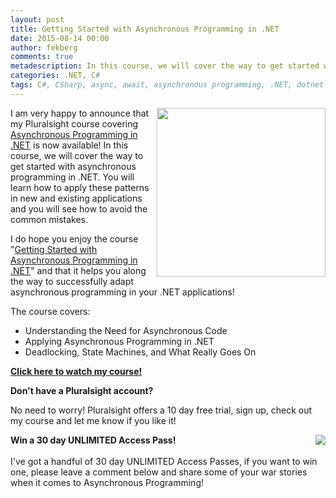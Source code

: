 ```yaml
---
layout: post
title: Getting Started with Asynchronous Programming in .NET
date: 2015-08-14 00:00
author: fekberg
comments: true
metadescription: In this course, we will cover the way to get started with asynchronous programming in .NET. You will learn how to apply these patterns in new and existing applications and you will see how to avoid the common mistakes!
categories: .NET, C#
tags: C#, CSharp, async, await, asynchronous programming, .NET, dotnet
---
```


<img src="http://cdn.filipekberg.se/fekberg-blog/asynchronous-programming-dotnet-getting-started/i_love_async.png" style="float: right; width: 270px; margin-left: 10px;"/>I am very happy to announce that my Pluralsight course covering [Asynchronous Programming in .NET](http://www.pluralsight.com/courses/asynchronous-programming-dotnet-getting-started) is now available! In this course, we will cover the way to get started with asynchronous programming in .NET. You will learn how to apply these patterns in new and existing applications and you will see how to avoid the common mistakes.<!--excerpt--> 

I do hope you enjoy the course "[Getting Started with Asynchronous Programming in .NET](http://www.pluralsight.com/courses/asynchronous-programming-dotnet-getting-started)" and that it helps you along the way to successfully adapt asynchronous programming in your .NET applications!

The course covers:

* Understanding the Need for Asynchronous Code
* Applying Asynchronous Programming in .NET
* Deadlocking, State Machines, and What Really Goes On

**[Click here to watch my course!](http://www.pluralsight.com/courses/asynchronous-programming-dotnet-getting-started)**

**Don't have a Pluralsight account?**

No need to worry! Pluralsight offers a 10 day free trial, sign up, check out my course and let me know if you like it!


<img src="http://cdn.filipekberg.se/fekberg-blog/asynchronous-programming-dotnet-getting-started/
access_pass.png" style="float: right; margin-left: 10px;"/>**Win a 30 day UNLIMITED Access Pass!**<br><br>I've got a handful of 30 day UNLIMITED Access Passes, if you want to win one, please leave a comment below and share some of your war stories when it comes to Asynchronous Programming!